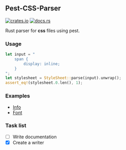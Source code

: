 ## Pest-CSS-Parser

[![crates.io](https://img.shields.io/crates/v/pest-css-parser.svg)](https://crates.io/crates/pest-css-parser) [![docs.rs](https://docs.rs/pest-css-parser/badge.svg)](https://docs.rs/pest-css-parser)

Rust parser for **css** files using pest.

### Usage

```rust
let input = "
    span {
        display: inline;
    }
";
let stylesheet = StyleSheet::parse(input).unwrap();
assert_eq!(stylesheet.0.len(), 1);
```

### Examples

- [Info](../examples/info.rs)
- [Font](../examples/font.rs)

### Task list

- [ ] Write documentation
- [X] Create a writer
